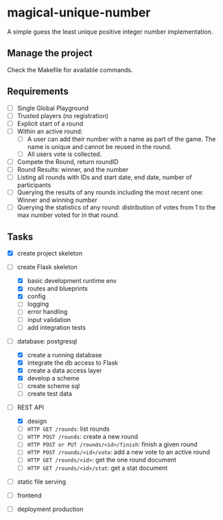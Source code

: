 # magical-unique-number

A simple guess the least unique positive integer number implementation.

## Manage the project

Check the Makefile for available commands.

## Requirements

- [ ] Single Global Playground
- [ ] Trusted players (no registration)
- [ ] Explicit start of a round
- [ ] Within an active round:
  - [ ] A user can add their number with a name as part of the game. The name is unique and cannot be reused in the round.
  - [ ] All users vote is collected.
- [ ] Compete the Round, return roundID
- [ ] Round Results: winner, and the number
- [ ] Listing all rounds with IDs and start date, end date, number of participants
- [ ] Querying the results of any rounds including the most recent one: Winner and winning number
- [ ] Querying the statistics of any round: distribution of votes from 1 to the max number voted for in that round.

## Tasks

- [x] create project skeleton
- [ ] create Flask skeleton
  - [x] basic development runtime env
  - [x] routes and blueprints
  - [x] config
  - [ ] logging
  - [ ] error handling
  - [ ] input validation
  - [ ] add integration tests
- [ ] database: postgresql
  - [x] create a running database
  - [x] integrate the db access to Flask
  - [x] create a data access layer
  - [x] develop a scheme
  - [ ] create scheme sql
  - [ ] create test data
- [ ] REST API 
  - [x] design
  - [ ] `HTTP GET /rounds`: list rounds
  - [ ] `HTTP POST /rounds`: create a new round
  - [ ] `HTTP POST or PUT /rounds/<id>/finish`: finish a given round
  - [ ] `HTTP POST /rounds/<id>/vote`: add a new vote to an active round
  - [ ] `HTTP GET /rounds/<id>`: get the one round document
  - [ ] `HTTP GET /rounds/<id>/stat`: get a stat document
- [ ] static file serving
- [ ] frontend
- [ ] deployment production

